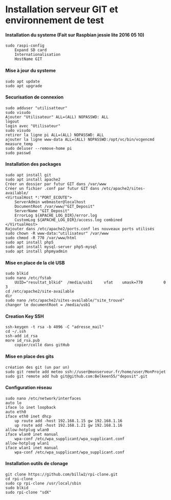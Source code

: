 Installation serveur GIT et environnement de test
==
#### Installation du systeme (Fait sur Raspbian jessie lite 2016 05 10) 
	sudo raspi-config 
		Expand SD card 
		Internationalisation 
		HostName GIT 

#### Mise à jour du systeme 
	sudo apt update 
	sudo apt upgrade 

#### Securisation de connexion 
	sudo adduser "utilisatteur" 
	sudo visudo 
	Ajouter "Utilisateur" ALL=(ALL) NOPASSWD: ALL 
	logout 
	login avec "Utilisateur" 
	sudo visudo 
	retirer la ligne pi ALL=(ALL) NOPASSWD: ALL 
	ajouter la ligne www-data ALL=(ALL) NOPASSWD:/opt/vc/bin/vcgencmd measure_temp 
	sudo deluser --remove-home pi 
	sudo passwd 
	
#### Installation des packages 
	sudo apt install git 
	sudo apt install apache2 
	Créer un dossier par futur GIT dans /var/www 
	Créer un fichier .conf par futur GIT dans /etc/apache2/sites-available/ 
	<VirtualHost *:"PORT_ECOUTE"> 
		ServerAdmin webmaster@localhost 
		DocumentRoot /var/www/"GIT_Deposit" 
		ServerName "GIT_Deposit" 
		ErrorLog ${APACHE_LOG_DIR}/error.log 
        CustomLog ${APACHE_LOG_DIR}/access.log combined 
	</VirtualHost> 
	Rajouter dans /etc/apache2/ports.conf les nouveaux ports utilisés 
	sudo chown -R www-data:"utilisateur" /var/www 
	sudo chmod -R 770 /var/www/html 
	sudo apt install php5 
	sudo apt install mysql-server php5-mysql 
	sudo apt install phpmyadmin 

#### Mise en place de la clé USB 
	sudo blkid 
	sudo nano /etc/fstab 
		UUID="resultat_blkid"  /media/usb1     vfat    umask=770         0       3 
	cd /etc/apache2/site-available 
	dir 
	sudo nano /etc/apache2/sites-available/"site_trouvé" 
	changer le documentRoot = /media/usb1 

#### Creation Key SSH 
	ssh-keygen -t rsa -b 4096 -C "adresse_mail" 
	cd ~/.ssh 
	ssh-add id_rsa 
	more id_rsa.pub 
		copier/collé dans gitHub 

#### Mise en place des gits 
	création des git (un par un) 
	sudo git remote add meteo ssh://user@monserveur.fr/home/user/MonProjet 
	sudo git remote add hub git@github.com:Belkeen55/"deposit".git 

#### Configuration réseau
	sudo nano /etc/network/interfaces 
	auto lo 
	iface lo inet loopback 
	auto eth0 
	iface eth0 inet dhcp 
        up route add -host 192.168.1.15 gw 192.168.1.16 
        up route add -host 192.168.1.21 gw 192.168.1.16 
	allow-hotplug wlan0 
	iface wlan0 inet manual 
		wpa-conf /etc/wpa_supplicant/wpa_supplicant.conf 
	allow-hotplug wlan1 
	iface wlan1 inet manual 
		wpa-conf /etc/wpa_supplicant/wpa_supplicant.conf 
	
#### Installation outils de clonage
	git clone https://github.com/billw2/rpi-clone.git 
	cd rpi-clone 
	sudo cp rpi-clone /usr/local/sbin 
	sudo blkid 
	sudo rpi-clone "sdX" 